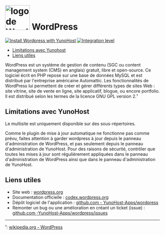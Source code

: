 # <img src="https://yunohost.org/images/wordpress_logo.svg" height="80px" alt="logo de WordPress"> WordPress

[![Install Wordpress with YunoHost](https://install-app.yunohost.org/install-with-yunohost.png)](https://install-app.yunohost.org/?app=wordpress) [![Integration level](https://dash.yunohost.org/integration/wordpress.svg)](https://dash.yunohost.org/appci/app/wordpress)

- [Limitations avec Yunohost](#limitations-avec-yunohost)
- [Liens utiles](#liens-utiles)

WordPress est un système de gestion de contenu (SGC ou content management system (CMS) en anglais) gratuit, libre et open-source. Ce logiciel écrit en PHP repose sur une base de données MySQL et est distribué par l'entreprise américaine Automattic. Les fonctionnalités de WordPress lui permettent de créer et gérer différents types de sites Web : site vitrine, site de vente en ligne, site applicatif, blogue, ou encore portfolio. Il est distribué selon les termes de la licence GNU GPL version 2.¹

## Limitations avec YunoHost

 Le multisite est uniquement disponible sur des sous-répertoires.

Comme le plugin de mise à jour automatique ne fonctionne pas comme prévu, faites attention à garder wordpress à jour depuis le panneau d'administration de WordPress, et pas seulement depuis le panneau d'administration de YunoHost. Pour des raisons de sécurité, contrôler que toutes les mises à jour sont régulièrement appliquées dans le panneau d'administration de WordPress ainsi que dans le panneau d'administration de YunoHost.

## Liens utiles

+ Site web : [wordpress.org](https://wordpress.org/)
+ Documentation officielle : [codex.wordpress.org](https://codex.wordpress.org/)
+ Dépôt logiciel de l'application : [github.com - YunoHost-Apps/wordpress](https://github.com/YunoHost-Apps/wordpress_ynh)
+ Remonter un bug ou une amélioration en créant un ticket (issue) : [github.com -YunoHost-Apps/wordpress/issues](https://github.com/YunoHost-Apps/wordpress_ynh/issues)

-----------

¹: [wikipedia.org - WordPress](https://fr.wikipedia.org/wiki/WordPress)
